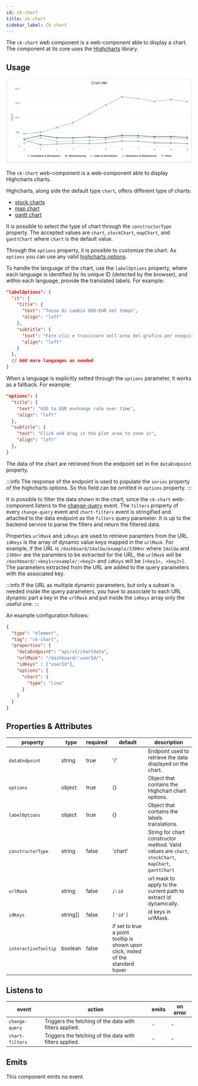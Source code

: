 ```yaml
---
id: ck-chart
title: ck-chart
sidebar_label: Ck chart
---
```


<!--
WARNING: this file was automatically generated by Mia-Platform Doc Aggregator.
DO NOT MODIFY IT BY HAND.
Instead, modify the source file and run the aggregator to regenerate this file.
-->

The `ck-chart` web component is a web-component able to display a chart. The component at its core uses the [Highcharts](https://www.highcharts.com/) library. 

## Usage

![ck-chart](../img/ck-chart.png)

The `ck-chart` web-component is a web-component able to display Highcharts charts.

Highcharts, along side the default type `chart`, offers different type of charts: 
- [stock charts](https://www.highcharts.com/docs/stock/getting-started-stock)
- [map chart](https://www.highcharts.com/docs/maps/getting-started)
- [gantt chart](https://www.highcharts.com/docs/gantt/getting-started-gantt) 

It is possible to select the type of chart through the `constructorType` property. The accepted values are `chart`, `stockChart`, `mapChart`, and `ganttChart` where `chart` is the default value.

Through the `options` property, it is possible to customize the chart. As `options` you can use any valid [highcharts options](https://api.highcharts.com/highcharts/).

To handle the language of the chart, use the `labelOptions` property, where each language is identified by its unique ID (detected by the browser), and within each language, provide the translated labels. For example:

```json
"labelOptions": {
  "it": {
    "title": {
      "text": "Tasso di cambio USD-EUR nel tempo",
      "align": "left"
    },
    "subtitle": {
      "text": "Fare clic e trascinare nell'area del grafico per eseguire lo zoom",
      "align": "left"
    }
  },
  // Add more languages as needed
}
```

When a language is explicitly setted through the `options` parameter, it works as a fallback. For example:

```json
"options": {
  "title": {
    "text": "USD to EUR exchange rate over time",
    "align": "left"
  },
  "subtitle": {
    "text": "Click and drag in the plot area to zoom in",
    "align": "left"
  },
}
```

The data of the chart are retrieved from the endpoint set in the `dataEndpoint` property. 

:::info
The response of the endpoint is used to populate the `series` property of the highcharts options. So this field can be omitted in `options` property. 
:::


It is possible to filter the data shown in the chart, since the `ck-chart` web-component listens to the [change-query](../../../microfrontend-composer/back-kit/events#change-query) event. The `filters` property of every `change-query` event and `chart-filters` event is stringified and attached to the data endpoint as the `filters` query parameter. It is up to the backend service to parse the filters and return the filtered data.

Properties `urlMask` and `idKeys` are used to retrieve paramters from the URL. `idKeys` is the array of dynamic value keys mapped in the `urlMask`. For example, if the URL is `/dashboard/14alGw/example/JJ09nr` where `14alGw` and `JJ09nr` are the paramters to be extracted for the URL, the `urlMask` will be `/dashboard/:<key1>/example/:<key2>` and `idKeys` will be `[<key1>, <key2>]`. The parameters extracted from the URL are added to the query parameters with the associated key. 

:::info
If the URL as multiple dynamic parameters, but only a subset is needed inside the query parameters, you have to associate to each URL dynamic part a key in the `urlMask` and put inside the `idKeys` array only the useful one.
:::

An example configuration follows: 

```json
{
  "type": "element",
  "tag": "ck-chart",
  "properties": {
    "dataEndpoint": "api/v1/chartdata",
    "urlMask": "/dashboard/:userId/",
    "idKeys" : ["userId"],
    "options": {
      "chart": {
        "type": "line"
      }
    }
  }
}
```

## Properties & Attributes

| property | type | required | default | description |
|----------|------|----------|---------|-------------|
|`dataEndpoint`| string | true | '/' | Endpoint used to retrieve the data displayed on the chart. |
|`options`| object | true | {} | Object that contains the Highchart chart options. |
|`labelOptions`| object | true | {} | Object that contains the labels translations. |
|`constructorType`| string | false | 'chart' |String for chart constructor method. Valid values are `chart`, `stockChart`, `mapChart`, `ganttChart`|
|`urlMask`| string | false |`/:id` | url mask to apply to the current path to extract id dynamically. |
|`idKeys`| string[] | false |`['id']` | id keys in urlMask. |
|`interactiveTooltip`| boolean | false | if set to true a point tooltip is shown upon click, insted of the standard hover | 


## Listens to

| event | action | emits | on error |
|-------|--------|-------|----------|
|`change-query`| Triggers the fetching of the data with filters applied. | - | - |
|`chart-filters`| Triggers the fetching of the data with filters applied. | - | - |

## Emits

This component emits no event.
